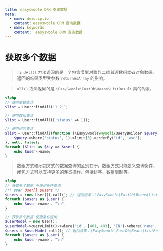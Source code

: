```yaml
---
title: easyswoole ORM 查询数据
meta:
  - name: description
    content: easyswoole ORM 查询数据
  - name: keywords
    content:  easyswoole ORM 查询数据
---
```


# 获取多个数据

> `findAll()` 方法返回的是一个包含模型对象的二维普通数组或者对象数组。返回的结果类型受参数 `returnAsArray` 的影响。

> `all()` 方法返回的是 `\EasySwoole\FastDb\Beans\ListResult` 类的对象。

```php
<?php
// 使用主键查询
$list = User::findAll('1,2');

// 使用数组查询
$list = User::findAll(['status' => 1]);

// 使用闭包查询
$list = User::findAll(function (\EasySwoole\Mysqli\QueryBuilder $query) {
    $query->where('status', 1)->limit(3)->orderBy('id', 'asc');
}, null, false);
foreach ($list as $key => $user) {
    echo $user->name;
}
```

> 数组方式和闭包方式的数据查询的区别在于，数组方式只能定义查询条件，闭包方式可以支持更多的连贯操作，包括排序、数量限制等。

```php
<?php
// 获取多个数据 不使用条件查询
/** @var User[] $users */
$users = (new User())->all(); // 返回结果：\EasySwoole\FastDb\Beans\ListResult 类的对象
foreach ($users as $user) {
    echo $user->name . "\n";
}

// 获取多个数据 使用条件查询
$userModel = new User();
$userModel->queryLimit()->where('id', [401, 403], 'IN')->where('name', 'easyswoole-1');
$users = $userModel->all(); // 返回结果：\EasySwoole\FastDb\Beans\ListResult 类的对象
foreach ($users as $user) {
    echo $user->name . "\n";
}
```
